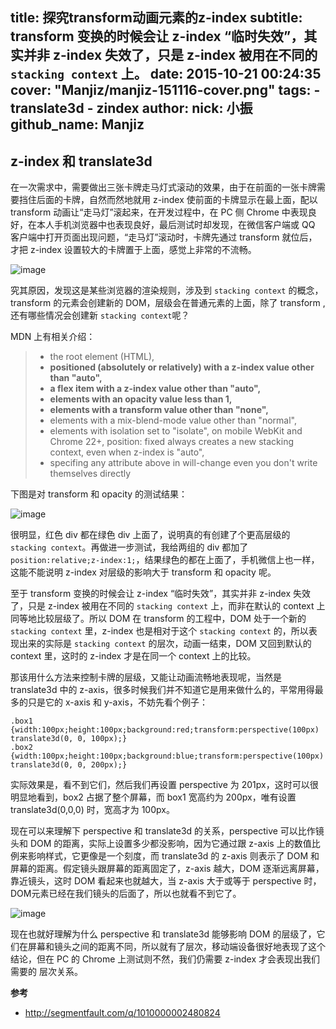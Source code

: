 title: 探究transform动画元素的z-index
subtitle: transform 变换的时候会让 z-index “临时失效”，其实并非 z-index 失效了，只是 z-index 被用在不同的 `stacking context` 上。
date: 2015-10-21 00:24:35
cover: "Manjiz/manjiz-151116-cover.png"
tags:
    - translate3d
    - zindex
author:
    nick: 小振
    github_name: Manjiz
---

## z-index 和 translate3d

在一次需求中，需要做出三张卡牌走马灯式滚动的效果，由于在前面的一张卡牌需要挡住后面的卡牌，自然而然地就用 z-index 使前面的卡牌显示在最上面，配以 transform 动画让“走马灯”滚起来，在开发过程中，在 PC 侧 Chrome 中表现良好，在本人手机浏览器中也表现良好，最后测试时却发现，在微信客户端或 QQ 客户端中打开页面出现问题，“走马灯”滚动时，卡牌先通过 transform 就位后，才把 z-index 设置较大的卡牌置于上面，感觉上非常的不流畅。

![image](http://labs.qiang.it/manjiz/postimgs/2015/151116_card.png)

究其原因，发现这是某些浏览器的渲染规则，涉及到 `stacking context` 的概念，transform 的元素会创建新的 DOM，层级会在普通元素的上面，除了 transform ,还有哪些情况会创建新 `stacking context`呢？

MDN 上有相关介绍：
> * the root element (HTML),
> * **positioned (absolutely or relatively) with a z-index value other than "auto",**
> * **a flex item with a z-index value other than "auto",**
> * **elements with an opacity value less than 1,**
> * **elements with a transform value other than "none",**
> * elements with a mix-blend-mode value other than "normal",
> * elements with isolation set to "isolate", on mobile WebKit and Chrome 22+, position: fixed always creates a new stacking context, even when z-index is "auto",
> * specifing any attribute above in will-change even you don't write themselves directly

下图是对 transform 和 opacity 的测试结果：

![image](http://labs.qiang.it/manjiz/postimgs/2015/151117_twotest.png)

很明显，红色 div 都在绿色 div 上面了，说明真的有创建了个更高层级的 `stacking context`。再做进一步测试，我给两组的 div 都加了 `position:relative;z-index:1;`，结果绿色的都在上面了，手机微信上也一样，这能不能说明 z-index 对层级的影响大于 transform 和 opacity 呢。

至于 transform 变换的时候会让 z-index “临时失效”，其实并非 z-index 失效了，只是 z-index 被用在不同的 `stacking context` 上，而非在默认的 context 上同等地比较层级了。所以 DOM 在 transform 的工程中，DOM 处于一个新的 `stacking context` 里，z-index 也是相对于这个 `stacking context` 的，所以表现出来的实际是 `stacking context` 的层次，动画一结束，DOM 又回到默认的 context 里，这时的 z-index 才是在同一个 context 上的比较。

那该用什么方法来控制卡牌的层级，又能让动画流畅地表现呢，当然是 translate3d 中的 z-axis，很多时候我们并不知道它是用来做什么的，平常用得最多的只是它的 x-axis 和 y-axis，不妨先看个例子：

    .box1 {width:100px;height:100px;background:red;transform:perspective(100px) translate3d(0, 0, 100px);}
	.box2 {width:100px;height:100px;background:blue;transform:perspective(100px) translate3d(0, 0, 200px);}

实际效果是，看不到它们，然后我们再设置 perspective 为 201px，这时可以很明显地看到，box2 占据了整个屏幕，而 box1 宽高约为 200px，唯有设置 translate3d(0,0,0) 时，宽高才为 100px。

现在可以来理解下 perspective 和 translate3d 的关系，perspective 可以比作镜头和 DOM 的距离，实际上设置多少都没影响，因为它通过跟 z-axis 上的数值比例来影响样式，它更像是一个刻度，而 translate3d 的 z-axis 则表示了 DOM 和屏幕的距离。假定镜头跟屏幕的距离固定了，z-axis 越大，DOM 逐渐远离屏幕，靠近镜头，这时 DOM 看起来也就越大，当 z-axis 大于或等于 perspective 时，DOM元素已经在我们镜头的后面了，所以也就看不到它了。

![image](http://labs.qiang.it/manjiz/postimgs/2015/151116_perspective.png)

现在也就好理解为什么 perspective 和 translate3d 能够影响 DOM 的层级了，它们在屏幕和镜头之间的距离不同，所以就有了层次，移动端设备很好地表现了这个结论，但在 PC 的 Chrome 上测试则不然，我们仍需要 z-index 才会表现出我们需要的 层次关系。

**参考**

* http://segmentfault.com/q/1010000002480824
